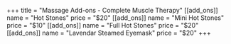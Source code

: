 +++
title = "Massage Add-ons - Complete Muscle Therapy"
[[add_ons]]
name = "Hot Stones"
price = "$20"
[[add_ons]]
name = "Mini Hot Stones"
price = "$10"
[[add_ons]]
name = "Full Hot Stones"
price = "$20"
[[add_ons]]
name = "Lavendar Steamed Eyemask"
price = "$20"
+++